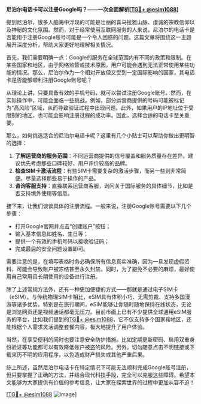 **尼泊尔电话卡可以注册Google吗？——一次全面解析[[TG💪+ @esim1088](https://t.me/s/esim1088)]**

提到尼泊尔，很多人脑海中浮现的可能是壮丽的喜马拉雅山脉、虔诚的宗教信仰以及神秘的文化氛围。然而，对于经常使用互联网服务的人来说，尼泊尔的电话卡是否能用于注册Google账号可能是一个令人困惑的问题。这篇文章将围绕这一主题展开深度分析，帮助大家更好地理解相关情况。

首先，我们需要明确一点：Google的服务在全球范围内有不同的政策和限制。在某些国家和地区，由于网络监管或技术原因，用户可能会遇到无法正常使用某些功能的情况。那么，尼泊尔作为一个相对开放但又受到一定国际影响的国家，其电话卡是否能够顺利注册Google账号呢？

从理论上讲，只要具备有效的手机号码，就可以尝试注册Google账号。然而，在实际操作中，可能会面临一些挑战。例如，部分运营商提供的号码可能被标记为“高风险”区域，从而导致验证过程中出现问题。此外，如果用户的IP地址位于受限制的地区，也可能会影响注册过程的成功率。因此，选择合适的电话卡至关重要。

那么，如何挑选适合的尼泊尔电话卡呢？这里有几个小贴士可以帮助你做出更明智的选择：

1. **了解运营商的服务范围**：不同运营商提供的信号覆盖和服务质量存在差异。建议优先考虑那些口碑较好、用户评价较高的品牌。
2. **检查SIM卡激活流程**：有些SIM卡需要复杂的激活步骤，而另一些则非常简便。尽量选择那些易于操作的产品。
3. **咨询客服支持**：直接联系运营商客服，询问关于国际服务的具体细节，比如是否支持境外使用等信息。

接下来，让我们谈谈具体的注册流程。一般来说，注册Google账号需要以下几个步骤：
- 打开Google官网并点击“创建账户”按钮；
- 输入基本信息如姓名、生日等；
- 提供一个有效的手机号码以接收验证码；
- 完成最后的安全问题设置即可。

需要注意的是，在填写表格时务必确保所有信息真实准确，因为一旦发现虚假资料，可能会导致账户被冻结甚至永久封禁。同时，为了避免不必要的麻烦，最好使用自己常用且长期使用的设备进行注册。

除了上述常规方法外，还有一种更加便捷的方式——那就是通过电子SIM卡（eSIM）。与传统物理SIM卡相比，eSIM具有体积小巧、无需剪裁、支持多国漫游等诸多优势。特别是在旅行期间，eSIM能够让你随时随地保持在线状态，无论是浏览网页还是视频通话都毫无压力。目前市面上已有不少提供全球通用eSIM服务的平台，比如我们提到的[TG💪+ @esim1088](https://t.me/s/esim1088)，它不仅支持多个国家和地区，还能根据个人需求灵活调整套餐内容，极大地提升了用户体验。

当然，在享受便利的同时也要注意安全防护措施。比如定期更新密码、启用双重身份验证等功能都可以有效降低账户被盗的风险。另外，切勿随意点击不明链接或下载来历不明的应用程序，以免造成财产损失或其他严重后果。

综上所述，虽然尼泊尔电话卡在特定情况下可能无法顺利完成Google账号注册，但只要掌握了正确的方法，并结合现代科技手段，完全可以克服这些障碍。希望本文能够为大家提供有价值的参考信息，让大家在探索世界的过程中更加从容不迫！

[[TG💪+ @esim1088](https://t.me/s/esim1088) ![Image](https://i.postimg.cc/4NQfJmqS/Snipaste-2025-05-13-00-14-12.png)]